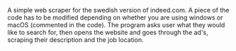 A simple web scraper for the swedish version of indeed.com. A piece of the code has to be modified depending on whether you 
are using windows or macOS (commented in the code). The program asks user what they would like to search for, then opens the website
and goes through the ad's, scraping their description and the job location.
